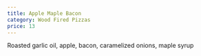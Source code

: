 ```yaml
---
title: Apple Maple Bacon
category: Wood Fired Pizzas
price: 13
---
```


Roasted garlic oil, apple, bacon, caramelized onions, maple syrup
